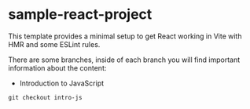 # sample-react-project

This template provides a minimal setup to get React working in Vite with HMR and some ESLint rules.

There are some branches, inside of each branch you will find important information about the content:

- Introduction to JavaScript
```shell
git checkout intro-js
```
